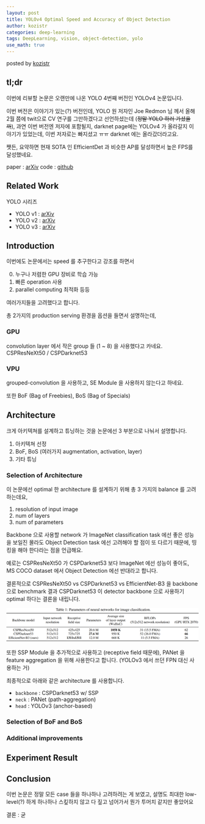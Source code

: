 ```yaml
---
layout: post
title: YOLOv4 Optimal Speed and Accuracy of Object Detection
author: kozistr
categories: deep-learning
tags: DeepLearning, vision, object-detection, yolo
use_math: true
---
```


posted by [kozistr](http://kozistr.tech)

## tl;dr

이번에 리뷰할 논문은 오랜만에 나온 YOLO 4번째 버전인 YOLOv4 논문입니다.

이번 버전은 이야기가 있는(?) 버전인데, YOLO 원 저자인 Joe Redmon 님 께서 올해 2월 쯤에 twit으로 CV 연구를 그만하겠다고 선언하셨는데 (~~정말 YOLO 하러 가셨을까~~),
과연 이번 버전엔 저자에 포함될지, darknet page에는 YOLOv4 가 올라갈지 이야기가 있었는데, 이번 저자로는 빠지셨고 ㅠㅠ darknet 에는 올라갔더라고요.

쨋든, 요약하면 현재 SOTA 인 EfficientDet 과 비슷한 AP를 달성하면서 높은 FPS를 달성했네요.

paper : [arXiv](https://arxiv.org/pdf/2004.10934.pdf)
code : [github](https://github.com/pjreddie/darknet)

## Related Work

YOLO 시리즈

* YOLO v1 : [arXiv](https://arxiv.org/pdf/1506.02640.pdf)
* YOLO v2 : [arXiv](https://arxiv.org/pdf/1612.08242.pdf)
* YOLO v3 : [arXiv](https://pjreddie.com/media/files/papers/YOLOv3.pdf)

## Introduction

이번에도 논문에서는 speed 를 추구한다고 강조를 하면서 

0. 누구나 저렴한 GPU 장비로 학습 가능
1. 빠른 operation 사용
2. parallel computing 최적화 등등 

여러가지들을 고려했다고 합니다.

총 2가지의 production serving 환경을 옵션을 들면서 설명하는데,

### GPU

convolution layer 에서 작은 group 들 (1 ~ 8) 을 사용했다고 카네요. CSPResNeXt50 / CSPDarknet53 

### VPU

grouped-convolution 을 사용하고, SE Module 을 사용하지 않는다고 하네요.

또한 BoF (Bag of Freebies), BoS (Bag of Specials)

## Architecture

크게 아키텍쳐를 설계하고 튜닝하는 것을 논문에선 3 부분으로 나눠서 설명합니다.

1. 아키텍쳐 선정
2. BoF, BoS (여러가지 augmentation, activation, layer)
3. 기타 튜닝

### Selection of Architecture

이 논문에선 optimal 한 architecture 를 설계하기 위해 총 3 가지의 balance 를 고려하는데요,

1. resolution of input image
2. num of layers
3. num of parameters

Backbone 으로 사용할 network 가 ImageNet classification task 에선 좋은 성능을 보일진 몰라도
Object Detection task 에선 고려해야 할 점이 또 다르기 때문에, 띵킹을 해야 한다라는 점을 언급해요.

예로는 CSPResNeXt50 가 CSPDarknet53 보다 ImageNet 에선 성능이 좋아도, MS COCO dataset 에서 Object Detection 에선
반대라고 합니다.

결론적으로 CSPResNeXt50 vs CSPDarknet53 vs EfficientNet-B3 을 backbone 으로 benchmark 결과
CSPDarknet53 이 detector backbone 으로 사용하기 optimal 하다는 결론을 내립니다.

![img](/assets/YOLOv4/backbone-benchmark.png)

또한 SSP Module 을 추가적으로 사용하고 (receptive field 때문에), PANet 을 feature aggregation 을 위해 사용한다고 합니다. (YOLOv3 에서 쓰던 FPN 대신 사용하는 거)

최종적으로 아래와 같은 architecture 를 사용합니다.

* `backbone` : CSPDarknet53 w/ SSP 
* `neck` : PANet (path-aggregation)
* `head` : YOLOv3 (anchor-based)

### Selection of BoF and BoS

### Additional improvements


## Experiment Result


## Conclusion

이번 논문은 정말 모든 case 들을 하나하나 고려하려는 게 보였고, 설명도 최대한 low-level(?) 하게 하나하나 스킾하지 않고
다 짚고 넘어가서 뭔가 투머치 같지만 좋았어요 

결론 : 굳

